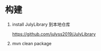 # 构建
1. install JulyLibrary 到本地仓库

   https://github.com/julyss2019/JulyLibrary

2. mvn clean package
